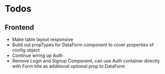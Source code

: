 # Todos

## Frontend
- Make table layout responsive
- Build out propTypes for DataForm component to cover properties of config object
- Continue wiring up Auth
- Remove Login and Signup Component, can use Auth container directly with Form title as additional optional prop to DataForm